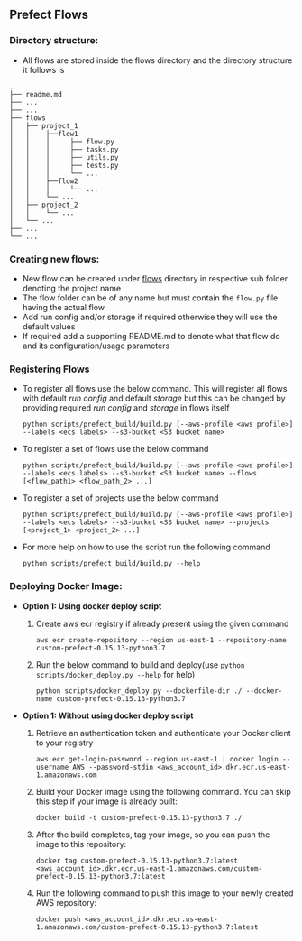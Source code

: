 ## Prefect Flows

### Directory structure:

* All flows are stored inside the flows directory and the directory structure it follows is

```text
.
├── readme.md
├── ...
├── ...
├── flows
│   ├── project_1
│   │    ├──flow1
│   │    │     ├── flow.py
│   │    │     ├── tasks.py
│   │    │     ├── utils.py
│   │    │     ├── tests.py  
│   │    │     └── ...
│   │    ├──flow2  
│   │    │     └── ...  
│   │    └── ...    
│   ├── project_2  
│   │    └── ...
│   └── ... 
├── ...
└── ... 
```

### Creating new flows:

* New flow can be created under [flows](flows) directory in respective sub folder denoting the project name
* The flow folder can be of any name but must contain the `flow.py` file having the actual flow
* Add run config and/or storage if required otherwise they will use the default values
* If required add a supporting README.md to denote what that flow do and its configuration/usage parameters

### Registering Flows

* To register all flows use the below command. This will register all flows with default *run config* and default
  *storage* but this can be changed by providing required *run config* and *storage* in flows itself
  ```shell
  python scripts/prefect_build/build.py [--aws-profile <aws profile>] --labels <ecs labels> --s3-bucket <S3 bucket name> 
  ```
* To register a set of flows use the below command
  ```shell
  python scripts/prefect_build/build.py [--aws-profile <aws profile>] --labels <ecs labels> --s3-bucket <S3 bucket name> --flows [<flow_path1> <flow_path_2> ...] 
  ```
* To register a set of projects use the below command
  ```shell
  python scripts/prefect_build/build.py [--aws-profile <aws profile>] --labels <ecs labels> --s3-bucket <S3 bucket name> --projects [<project_1> <project_2> ...] 
  ```
* For more help on how to use the script run the following command
  ```shell
  python scripts/prefect_build/build.py --help
  ```

### Deploying Docker Image:

* **Option 1: Using docker deploy script**
    1. Create aws ecr registry if already present using the given command
       ```shell
       aws ecr create-repository --region us-east-1 --repository-name custom-prefect-0.15.13-python3.7
       ```
    2. Run the below command to build and deploy(use `python scripts/docker_deploy.py --help` for help)
       ```shell
       python scripts/docker_deploy.py --dockerfile-dir ./ --docker-name custom-prefect-0.15.13-python3.7
       ```

* **Option 1: Without using docker deploy script**
    1. Retrieve an authentication token and authenticate your Docker client to your registry
       ```shell
       aws ecr get-login-password --region us-east-1 | docker login --username AWS --password-stdin <aws_account_id>.dkr.ecr.us-east-1.amazonaws.com
       ``` 
    2. Build your Docker image using the following command. You can skip this step if your image is already built:
       ```shell
       docker build -t custom-prefect-0.15.13-python3.7 ./
       ```
    3. After the build completes, tag your image, so you can push the image to this repository:
       ```shell
       docker tag custom-prefect-0.15.13-python3.7:latest <aws_account_id>.dkr.ecr.us-east-1.amazonaws.com/custom-prefect-0.15.13-python3.7:latest
       ```
    4. Run the following command to push this image to your newly created AWS repository:
       ```shell
       docker push <aws_account_id>.dkr.ecr.us-east-1.amazonaws.com/custom-prefect-0.15.13-python3.7:latest
       ```
